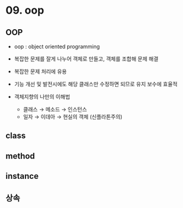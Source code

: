 # 09. oop

## OOP

* oop : object oriented programming
* 복잡한 문제를 잘게 나누어 객체로 만들고, 객체를 조합해 문제 해결
* 복잡한 문제 처리에 유용
* 기능 개선 및 발전시에도 해당 클래스만 수정하면 되므로 유지 보수에 효율적



* 객체지향의 나만의 이해법
  * 클래스 → 메소드 → 인스턴스
  * 일자 → 이데아 → 현실의 객체 (신플라톤주의)



## class

## method

## instance

## 상속

